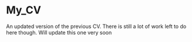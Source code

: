 # My_CV
An updated version of the previous CV. There is still a lot of work left to do here though.
Will update this one very soon
